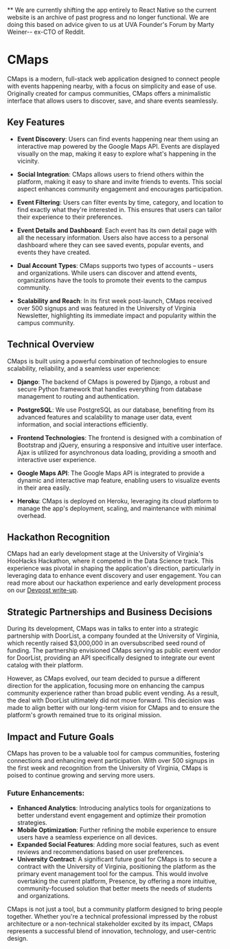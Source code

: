 ** We are currently shifting the app entirely to React Native so the current website is an archive of past progress and no longer functional. We are doing this based on advice given to us at UVA Founder's Forum by Marty Weiner-- ex-CTO of Reddit.


# CMaps

CMaps is a modern, full-stack web application designed to connect people with events happening nearby, with a focus on simplicity and ease of use. Originally created for campus communities, CMaps offers a minimalistic interface that allows users to discover, save, and share events seamlessly.

## Key Features

- **Event Discovery**: Users can find events happening near them using an interactive map powered by the Google Maps API. Events are displayed visually on the map, making it easy to explore what's happening in the vicinity.
  
- **Social Integration**: CMaps allows users to friend others within the platform, making it easy to share and invite friends to events. This social aspect enhances community engagement and encourages participation.

- **Event Filtering**: Users can filter events by time, category, and location to find exactly what they're interested in. This ensures that users can tailor their experience to their preferences.

- **Event Details and Dashboard**: Each event has its own detail page with all the necessary information. Users also have access to a personal dashboard where they can see saved events, popular events, and events they have created.

- **Dual Account Types**: CMaps supports two types of accounts – users and organizations. While users can discover and attend events, organizations have the tools to promote their events to the campus community.

- **Scalability and Reach**: In its first week post-launch, CMaps received over 500 signups and was featured in the University of Virginia Newsletter, highlighting its immediate impact and popularity within the campus community.

## Technical Overview

CMaps is built using a powerful combination of technologies to ensure scalability, reliability, and a seamless user experience:

- **Django**: The backend of CMaps is powered by Django, a robust and secure Python framework that handles everything from database management to routing and authentication.
  
- **PostgreSQL**: We use PostgreSQL as our database, benefiting from its advanced features and scalability to manage user data, event information, and social interactions efficiently.

- **Frontend Technologies**: The frontend is designed with a combination of Bootstrap and jQuery, ensuring a responsive and intuitive user interface. Ajax is utilized for asynchronous data loading, providing a smooth and interactive user experience.

- **Google Maps API**: The Google Maps API is integrated to provide a dynamic and interactive map feature, enabling users to visualize events in their area easily.

- **Heroku**: CMaps is deployed on Heroku, leveraging its cloud platform to manage the app's deployment, scaling, and maintenance with minimal overhead.

## Hackathon Recognition

CMaps had an early development stage at the University of Virginia's HooHacks Hackathon, where it competed in the Data Science track. This experience was pivotal in shaping the application's direction, particularly in leveraging data to enhance event discovery and user engagement. You can read more about our hackathon experience and early development process on our [Devpost write-up](https://devpost.com/software/cmaps).

## Strategic Partnerships and Business Decisions

During its development, CMaps was in talks to enter into a strategic partnership with DoorList, a company founded at the University of Virginia, which recently raised $3,000,000 in an oversubscribed seed round of funding. The partnership envisioned CMaps serving as public event vendor for DoorList, providing an API specifically designed to integrate our event catalog with their platform.

However, as CMaps evolved, our team decided to pursue a different direction for the application, focusing more on enhancing the campus community experience rather than broad public event vending. As a result, the deal with DoorList ultimately did not move forward. This decision was made to align better with our long-term vision for CMaps and to ensure the platform's growth remained true to its original mission.

## Impact and Future Goals

CMaps has proven to be a valuable tool for campus communities, fostering connections and enhancing event participation. With over 500 signups in the first week and recognition from the University of Virginia, CMaps is poised to continue growing and serving more users.

### Future Enhancements:

- **Enhanced Analytics**: Introducing analytics tools for organizations to better understand event engagement and optimize their promotion strategies.
- **Mobile Optimization**: Further refining the mobile experience to ensure users have a seamless experience on all devices.
- **Expanded Social Features**: Adding more social features, such as event reviews and recommendations based on user preferences.
- **University Contract**: A significant future goal for CMaps is to secure a contract with the University of Virginia, positioning the platform as the primary event management tool for the campus. This would involve overtaking the current platform, Presence, by offering a more intuitive, community-focused solution that better meets the needs of students and organizations.


CMaps is not just a tool, but a community platform designed to bring people together. Whether you're a technical professional impressed by the robust architecture or a non-technical stakeholder excited by its impact, CMaps represents a successful blend of innovation, technology, and user-centric design.

